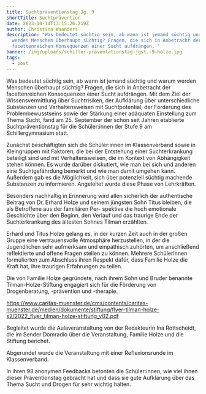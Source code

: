 ```yaml
---
title: Suchtpräventionstag Jg. 9
shortTitle: Suchtprävention
date: 2023-10-14T13:15:26.219Z
author: Christina Waanders
description: "Was bedeutet süchtig sein, ab wann ist jemand süchtig und warum
  werden Menschen überhaupt süchtig? Fragen, die sich in Anbetracht der
  facettenreichen Konsequenzen einer Sucht aufdrängen. "
banner: /img/uploads/schiller-präventationstag-jgst.-9-holze.jpg
tags:
  - post
---
```

Was bedeutet süchtig sein, ab wann ist jemand süchtig und warum werden Menschen überhaupt süchtig? Fragen, die sich in Anbetracht der facettenreichen Konsequenzen einer Sucht aufdrängen. Mit dem Ziel der Wissensvermittlung über Suchtrisiken, der Aufklärung über unterschiedliche Substanzen und Verhaltensweisen mit Suchtpotential, der Förderung des Problembewusstseins sowie der Stärkung einer adäquaten Einstellung zum Thema Sucht, fand am 25. September der schon seit Jahren etablierte Suchtpräventionstag für die Schüler:innen der Stufe 9 am Schillergymnasium statt.

Zunächst beschäftigten sich die Schüler:innen im Klassenverband sowie in Kleingruppen mit Faktoren, die bei der Entstehung einer Suchterkrankung beteiligt sind und mit Verhaltensweisen, die im Kontext von Abhängigkeit stehen können. Es wurde darüber diskutiert, wie man bei sich und anderen eine Suchtgefährdung bemerkt und wie man damit umgehen kann. Außerdem gab es die Möglichkeit, sich über potenziell süchtig machende Substanzen zu informieren. Angeleitet wurde diese Phase von Lehrkräften.

Besonders nachhaltig in Erinnerung wird allen sicherlich der authentische Beitrag von Dr. Erhard Holze und seinem jüngsten Sohn Titus bleiben, die als Betroffene aus der familiären Per- spektive die hoch emotionale Geschichte über den Beginn, den Verlauf und das traurige Ende der Suchterkrankung des ältesten Sohnes Tilman erzählten.

Erhard und Titus Holze gelang es, in der kurzen Zeit auch in der großen Gruppe eine vertrauensvolle Atmosphäre herzustellen, in der die Jugendlichen sehr aufmerksam und empathisch zuhörten, um anschließend reflektierte und offene Fragen stellen zu können. Mehrere SchülerInnen formulierten zum Abschluss ihren Respekt dafür, dass Familie Holze die Kraft hat, ihre traurigen Erfahrungen zu teilen.

Die von Familie Holze gegründete, nach ihrem Sohn und Bruder benannte Tilman-Holze-Stiftung engagiert sich für die Förderung von Drogenberatung, -prävention und -therapie.

<https://www.caritas-muenster.de/cms/contents/caritas-muenster.de/medien/dokumente/stiftung/flyer-tilman-holze-s2/2022_flyer_tilman-holze-stiftung_v02.pdf>

Begleitet wurde die Aulaveranstaltung von der Redakteurin Ina Rottscheidt, die im Sender Domradio über die Veranstaltung, Familie Holze und die Stiftung berichet.

Abgerundet wurde die Veranstaltung mit einer Reflexionsrunde im Klassenverband.

In ihren 98 anonymen Feedbacks betonten die Schüler:innen, wie viel ihnen dieser Präventionstag gebracht hat und dass sie gute Aufklärung über das Thema Sucht und Drogen für sehr wichtig halten.